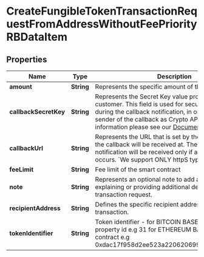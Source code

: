 

# CreateFungibleTokenTransactionRequestFromAddressWithoutFeePriorityRBDataItem


## Properties

| Name | Type | Description | Notes |
|------------ | ------------- | ------------- | -------------|
|**amount** | **String** | Represents the specific amount of the transaction. |  |
|**callbackSecretKey** | **String** | Represents the Secret Key value provided by the customer. This field is used for security purposes during the callback notification, in order to prove the sender of the callback as Crypto APIs. For more information please see our [Documentation](https://developers.cryptoapis.io/technical-documentation/general-information/callbacks#callback-security). |  [optional] |
|**callbackUrl** | **String** | Represents the URL that is set by the customer where the callback will be received at. The callback notification will be received only if and when the event occurs. &#x60;We support ONLY httpS type of protocol&#x60;. |  [optional] |
|**feeLimit** | **String** | Fee limit of the smart contract |  |
|**note** | **String** | Represents an optional note to add a free text in, explaining or providing additional detail on the transaction request. |  [optional] |
|**recipientAddress** | **String** | Defines the specific recipient address for the transaction. |  |
|**tokenIdentifier** | **String** | Token identifier - for BITCOIN BASED should be property id e.g 31 for ETHEREUM BASED shoud be contract e.g 0xdac17f958d2ee523a2206206994597c13d831ec7 |  |




